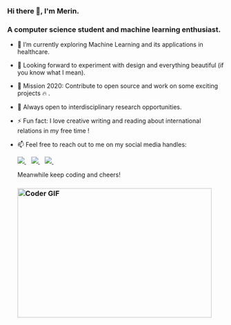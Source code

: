 ### Hi there 👋, I'm Merin.
### A computer science student and machine learning enthusiast.

<!--
**MerinBabu/MerinBabu** is a ✨ _special_ ✨ repository because its `README.md` (this file) appears on your GitHub profile.
-->

- 🌱 I’m currently exploring Machine Learning and its applications in healthcare.
- 👯 Looking forward to experiment with design and everything beautiful (if you know what I mean).
- :dart: Mission 2020: Contribute to open source and work on some exciting projects :fire: .
- :microscope: Always open to interdisciplinary research opportunities.
- ⚡ Fun fact: I love creative writing and reading about international relations in my free time !
- 📫 Feel free to reach out to me on my social media handles:
   
   <a href="https://www.linkedin.com/in/merin-babu/">
    <img src="https://img.shields.io/badge/linkedin-%230077B5.svg?&style=for-the-badge&logo=linkedin&logoColor=white" />
  </a>&nbsp;&nbsp;
  <a href="https://instagram.com/_emba_7">
    <img src="https://img.shields.io/badge/instagram-%23E4405F.svg?&style=for-the-badge&logo=instagram&logoColor=white" />        
  </a>&nbsp;&nbsp;
  <a href="https://twitter.com/__merin">
    <img src="https://img.shields.io/badge/twitter-%231DA1F2.svg?&style=for-the-badge&logo=twitter&logoColor=white" />        
  </a>&nbsp;&nbsp;
  
   Meanwhile keep coding and cheers!
   
   <h3>
   <img src="https://tenor.com/view/typing-jim-carrey-fast-busy-gif-4903969.gif" alt="Coder GIF" width="450" height="300">
   </h3>
   
